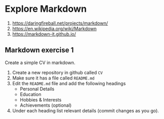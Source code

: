 # Explore Markdown
1. https://daringfireball.net/projects/markdown/
2. https://en.wikipedia.org/wiki/Markdown
3. https://markdown-it.github.io/

## Markdown exercise 1

Create a simple CV in markdown.

1. Create a new repository in github called `CV`
2. Make sure it has a file called `README.md`
3. Edit the `README.md` file and add the following headings
   - Personal Details
   - Education
   - Hobbies & Interests
   - Achievements (optional)
 4. Under each heading list relevant details (commit changes as you go).
 
